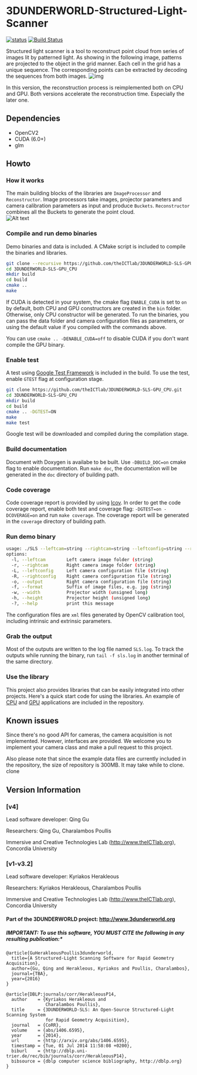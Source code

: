# 3DUNDERWORLD-Structured-Light-Scanner
[![status](http://joss.theoj.org/papers/4329bcbc7bba33961a5e749dcacb995b/status.svg)](http://joss.theoj.org/papers/4329bcbc7bba33961a5e749dcacb995b)
[![Build Status](https://travis-ci.org/theICTlab/3DUNDERWORLD-SLS-GPU_CPU.svg?branch=dev)](https://travis-ci.org/theICTlab/3DUNDERWORLD-SLS-GPU_CPU)

Structured light scanner is a tool to reconstruct point cloud from series of images lit by patterned light. As showing in the following image, patterns are projected to the object in the grid manner. Each cell in the grid has a unique sequence. The corresponding points can be extracted by decoding the sequences from both images.
![img](https://raw.githubusercontent.com/theICTlab/3DUNDERWORLD-SLS-GPU_CPU/dev/screenshots/flow.png)

In this version, the reconstruction process is reimplemented both on CPU and GPU. Both versions accelerate the reconstruction time. Especially the later one. 


## Dependencies
* OpenCV2
* CUDA (6.0+)
* glm

## Howto
### How it works

The main building blocks of the libraries are `ImageProcessor` and `Reconstructor`. Image processors take images, projector parameters and camera calibration parameters as input and produce `Buckets`. `Reconstructor` combines all the Buckets to generate the point cloud.  
![Alt text](https://cdn.rawgit.com/theICTlab/3DUNDERWORLD-SLS-GPU_CPU/dev/doc/how-it-works.svg)



### Compile and run demo binaries
Demo binaries and data is included.  A CMake script is included to compile the binaries and libraries. 
```bash
git clone --recursive https://github.com/theICTlab/3DUNDERWORLD-SLS-GPU_CPU.git
cd 3DUNDERWORLD-SLS-GPU_CPU
mkdir build
cd build
cmake ..
make
```
If CUDA is detected in your system, the cmake flag `ENABLE_CUDA` is set to `on` by default, both CPU and GPU constructors are created in the `bin` folder. Otherwise, only CPU constructor will be generated. To run the binaries, you can pass the data folder and camera configuration files as parameters, or using the default value if you compiled with the commands above.

You can use `cmake .. -DENABLE_CUDA=off` to disable CUDA if you don't want compile the GPU binary.

### Enable test
A test using [Google Test Framework](https://github.com/google/googletest.git) is included in the build. To use the test, enable `GTEST` flag at configuration stage.
```bash
git clone https://github.com/theICTlab/3DUNDERWORLD-SLS-GPU_CPU.git
cd 3DUNDERWORLD-SLS-GPU_CPU
mkdir build
cd build
cmake .. -DGTEST=ON
make
make test
```
Google test will be downloaded and compiled during the compilation stage. 

### Build documentation
Document with Doxygen is availabe to be built. Use `-DBUILD_DOC=on` cmake flag to enable documentation. Run `make doc`, the documentation will be generated in the `doc` directory of building path. 

### Code coverage
Code coverage report is provided by using [lcov](http://ltp.sourceforge.net/coverage/lcov.php). In order to get the code coverage report, enable both test and coverage flag: `-DGTEST=on -DCOVERAGE=on` and run `make coverage`. The coverage report will be generated in the `coverage` directory of building path. 

### Run demo binary
```bash
usage: ./SLS --leftcam=string --rightcam=string --leftconfig=string --rightconfig=string --output=string --format=string --width=unsigned long --height=unsigned long [options] ... 
options:
  -l, --leftcam        Left camera image folder (string)
  -r, --rightcam       Right camera image folder (string)
  -L, --leftconfig     Left camera configuration file (string)
  -R, --rightconfig    Right camera configuration file (string)
  -o, --output         Right camera configuration file (string)
  -f, --format         Suffix of image files, e.g. jpg (string)
  -w, --width          Projector width (unsigned long)
  -h, --height         Projector height (unsigned long)
  -?, --help           print this message

```
The configuration files are `xml` files generated by OpenCV calibration tool, including intrinsic and extrinsic parameters. 

### Grab the output
Most of the outputs are written to the log file named `SLS.log`. To track the outputs while running the binary, run `tail -f sls.log` in another terminal of the same directory. 

### Use the library

This project also provides libraries that can be easily integrated into other projects. Here's a quick start code for using the libraries. An example of [CPU](https://github.com/theICTlab/3DUNDERWORLD-SLS-GPU_CPU/blob/dev/src/app/App.cpp) and [GPU](https://github.com/theICTlab/3DUNDERWORLD-SLS-GPU_CPU/blob/dev/src/app/App_CUDA.cu) applications are included in the repository. 


## Known issues

Since there's no good API for cameras, the camera acquisition is not implemented. However, interfaces are provided.
We welcome you to implement your camera class and make a pull request to this project.

Also please note that since the example data files are currently included in the repository, the size of repository is 300MB. It may take while to clone. 
clone
## Version Information

### [v4] 
Lead software developer: Qing Gu
     
Researchers: Qing Gu, Charalambos Poullis
     
Immersive and Creative Technologies Lab (http://www.theICTlab.org), Concordia University

### [v1-v3.2] 

Lead software developer: Kyriakos Herakleous

Researchers: Kyriakos Herakleous, Charalambos Poullis

Immersive and Creative Technologies Lab (http://www.theICTlab.org), Concordia University


#### Part of the 3DUNDERWORLD project: http://www.3dunderworld.org

##### IMPORTANT: To use this software, YOU MUST CITE the following in any resulting publication:*

```
@article{GuHerakleousPoullis3dunderworld,
  title={A Structured-Light Scanning Software for Rapid Geometry Acquisition},
  author={Gu, Qing and Herakleous, Kyriakos and Poullis, Charalambos},
  journal={TBA},
  year={2016}
}

@article{DBLP:journals/corr/HerakleousP14,
  author    = {Kyriakos Herakleous and
               Charalambos Poullis},
  title     = {3DUNDERWORLD-SLS: An Open-Source Structured-Light Scanning System
               for Rapid Geometry Acquisition},
  journal   = {CoRR},
  volume    = {abs/1406.6595},
  year      = {2014},
  url       = {http://arxiv.org/abs/1406.6595},
  timestamp = {Tue, 01 Jul 2014 11:58:08 +0200},
  biburl    = {http://dblp.uni-trier.de/rec/bib/journals/corr/HerakleousP14},
  bibsource = {dblp computer science bibliography, http://dblp.org}
}
```
